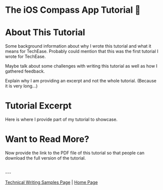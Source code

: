 # The iOS Compass App Tutorial 🧭

# About This Tutorial

Some background information about why I wrote this tutorial and what it means for TechEase. Probably could mention that this was the first tutorial I wrote for TechEase.

Maybe talk about some challenges with writing this tutorial as well as how I gathered feedback.

Explain why I am providing an excerpt and not the whole tutorial. (Because it is very long...)

# Tutorial Excerpt

Here is where I provide part of my tutorial to showcase.

# Want to Read More?

Now provide the link to the PDF file of this tutorial so that people can download the full version of the tutorial.

<br> ---

[Technical Writing Samples Page](./technical-writing-samples.md) | [Home Page](../README.md)

